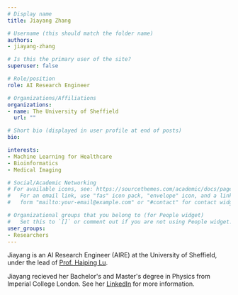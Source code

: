 ```yaml
---
# Display name
title: Jiayang Zhang

# Username (this should match the folder name)
authors:
- jiayang-zhang

# Is this the primary user of the site?
superuser: false

# Role/position
role: AI Research Engineer

# Organizations/Affiliations
organizations:
- name: The University of Sheffield
  url: ""

# Short bio (displayed in user profile at end of posts)
bio: 

interests:
- Machine Learning for Healthcare
- Bioinformatics
- Medical Imaging

# Social/Academic Networking
# For available icons, see: https://sourcethemes.com/academic/docs/page-builder/#icons
#   For an email link, use "fas" icon pack, "envelope" icon, and a link in the
#   form "mailto:your-email@example.com" or "#contact" for contact widget.

# Organizational groups that you belong to (for People widget)
#   Set this to `[]` or comment out if you are not using People widget.
user_groups:
- Researchers
---
```


Jiayang is an AI Research Engineer (AIRE) at the University of Sheffield, under the lead of [Prof. Haiping Lu](https://haipinglu.github.io).

Jiayang recieved her Bachelor's and Master's degree in Physics from Imperial College London. See her [LinkedIn](https://www.linkedin.com/in/jiayang-zhang/) for more information. 
